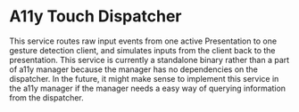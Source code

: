 # A11y Touch Dispatcher

This service routes raw input events from one active Presentation to one
gesture detection client, and simulates inputs from the client back to
the presentation. This service is currently a standalone binary rather than a part
of a11y manager because the manager has no dependencies on the dispatcher. In the future,
it might make sense to implement this service in the a11y manager if the manager needs a
easy way of querying information from the dispatcher.
